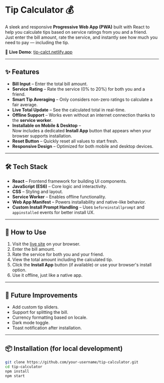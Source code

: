 # Tip Calculator 💰

A sleek and responsive **Progressive Web App (PWA)** built with React to help you calculate tips based on service ratings from you and a friend.  
Just enter the bill amount, rate the service, and instantly see how much you need to pay — including the tip.

🔗 **Live Demo**: [tip-calct.netlify.app](https://tip-calct.netlify.app)

---

## ✨ Features

- **Bill Input** – Enter the total bill amount.
- **Service Rating** – Rate the service (0% to 20%) for both you and a friend.
- **Smart Tip Averaging** – Only considers non-zero ratings to calculate a fair average.
- **Live Total Update** – See the calculated total in real-time.
- **Offline Support** – Works even without an internet connection thanks to the **service worker**.
- **Installable on Mobile & Desktop** –  
  Now includes a dedicated **Install App** button that appears when your browser supports installation.
- **Reset Button** – Quickly reset all values to start fresh.
- **Responsive Design** – Optimized for both mobile and desktop devices.

---

## 🛠️ Tech Stack

- **React** – Frontend framework for building UI components.
- **JavaScript (ES6)** – Core logic and interactivity.
- **CSS** – Styling and layout.
- **Service Worker** – Enables offline functionality.
- **Web App Manifest** – Powers installability and native-like behavior.
- **Custom Install Prompt Handling** – Uses `beforeinstallprompt` and `appinstalled` events for better install UX.

---

## 📱 How to Use

1. Visit the [live site](https://tip-calct.netlify.app) on your browser.
2. Enter the bill amount.
3. Rate the service for both you and your friend.
4. View the total amount including the calculated tip.
5. Click the **Install App** button (if available) or use your browser's install option.
6. Use it offline, just like a native app.

---

## 🚀 Future Improvements

- Add custom tip sliders.
- Support for splitting the bill.
- Currency formatting based on locale.
- Dark mode toggle.
- Toast notification after installation.

---

## 📦 Installation (for local development)

```bash
git clone https://github.com/your-username/tip-calculator.git
cd tip-calculator
npm install
npm start
```
